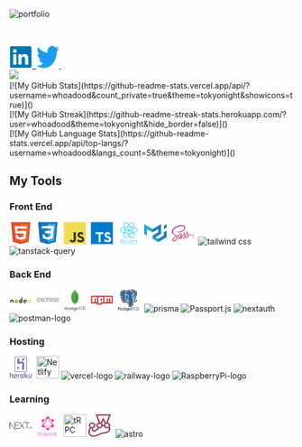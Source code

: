 <link rel="stylesheet" href="https://cdn.jsdelivr.net/gh/devicons/devicon@latest/devicon.min.css">

![portfolio](https://user-images.githubusercontent.com/82413454/201549514-8fcc87c4-f8be-4853-95fd-d48c11bf533c.png)


<br />
<br />
<a href='https://www.linkedin.com/in/gstrecker'>  <img src="https://github.com/devicons/devicon/blob/master/icons/linkedin/linkedin-original.svg" title="LinkedIn" alt="LinkedIn" width="40" height="40"/>&nbsp;
</a>
<a href='https://twitter.com/whoa__dood'>  <img src="https://github.com/devicons/devicon/blob/master/icons/twitter/twitter-original.svg" title="Twitter" alt="Twitter" width="40" height="40"/>&nbsp;
</a>
<br />
<img src='https://www.codewars.com/users/Whoa_dude/badges/large' />
<br />
[![My GitHub Stats](https://github-readme-stats.vercel.app/api/?username=whoadood&count_private=true&theme=tokyonight&showicons=true)]()
<br />
[![My GitHub Streak](https://github-readme-streak-stats.herokuapp.com/?user=whoadood&theme=tokyonight&hide_border=false)]()
<br />
[![My GitHub Language Stats](https://github-readme-stats.vercel.app/api/top-langs/?username=whoadood&langs_count=5&theme=tokyonight)]()


<!---
castle88/castle88 is a ✨ special ✨ repository because its `README.md` (this file) appears on your GitHub profile.
You can click the Preview link to take a look at your changes.
--->
<div>
  <h2>My Tools</h2>


  
  
  <h3>Front End</h3>
  <img src="https://github.com/devicons/devicon/blob/master/icons/html5/html5-original.svg" title="HTML5" alt="HTML" width="40" height="40"/>&nbsp;
  <img src="https://github.com/devicons/devicon/blob/master/icons/css3/css3-original.svg"  title="CSS3" alt="CSS" width="40" height="40"/>&nbsp;
  <img src="https://github.com/devicons/devicon/blob/master/icons/javascript/javascript-original.svg" title="JavaScript" alt="JavaScript" width="40" height="40"/>&nbsp;
  <img src="https://github.com/devicons/devicon/blob/master/icons/typescript/typescript-original.svg" title="TypeScript"  alt="TypeScript" width="40" height="40"/>&nbsp;
  <img src="https://github.com/devicons/devicon/blob/master/icons/react/react-original-wordmark.svg" title="React" alt="React" width="40" height="40"/>&nbsp;
  <img src="https://github.com/devicons/devicon/blob/master/icons/materialui/materialui-original.svg" title="Material UI" alt="Material UI" width="40" height="40"/>&nbsp;
    <img src="https://github.com/devicons/devicon/blob/master/icons/sass/sass-original.svg"  title="SASS" alt="SASS" width="40" height="40"/>&nbsp;
    <img width='40' height='40' alt='tailwind css' title='tailwind' src='https://user-images.githubusercontent.com/82413454/191466121-51498764-0a54-4aa0-9da4-41e0a92b6578.png' />
  <img title='tanstack-query' alt='tanstack-query' height='40' widht='40' src='https://user-images.githubusercontent.com/82413454/191467680-fa1fe08e-8ae4-49ff-bdac-2772e2e0d3a7.svg' />
  
  <h3>Back End</h3>
  <img src="https://github.com/devicons/devicon/blob/master/icons/nodejs/nodejs-original-wordmark.svg" title="NodeJS" alt="NodeJS" width="40" height="40"/>&nbsp;
    <img src="https://github.com/devicons/devicon/blob/master/icons/express/express-original-wordmark.svg" title="Express" alt="express" width="40" height="40"/>&nbsp;
      <img src="https://github.com/devicons/devicon/blob/master/icons/mongodb/mongodb-original-wordmark.svg" title="MongoDB"  alt="MongoDB" width="40" height="40"/>&nbsp; 
      <img src="https://github.com/devicons/devicon/blob/master/icons/npm/npm-original-wordmark.svg" title="NPM"  alt="NPM" width="40" height="40"/>&nbsp; 
  <img src="https://github.com/devicons/devicon/blob/master/icons/postgresql/postgresql-original-wordmark.svg" title="PostgresQL"  alt="PostgresQL" width="40" height="40"/>&nbsp;
  <img title='Prisma' alt='prisma' width='80' src='https://user-images.githubusercontent.com/82413454/191468427-0e2a965a-a88f-4021-96a8-5a608a520d99.svg' />
  <img title='Passport.js' width='40' src='https://user-images.githubusercontent.com/82413454/191476444-ceefeca8-640b-4951-bca2-ef97a340f573.png' />
  <img title='nextauth' alt='nextauth' width='40' src='https://user-images.githubusercontent.com/82413454/191476111-8abe4be0-82b2-471b-bd4f-30a1eaef0375.png' />
<img width="40" alt="postman-logo" title='Postman' src="https://user-images.githubusercontent.com/82413454/191562800-3002aa0e-db83-4af2-83d1-7ccbc8acf6dc.png">

  
  <h3>Hosting</h3>
  <img src="https://github.com/devicons/devicon/blob/master/icons/heroku/heroku-original-wordmark.svg"  title="Heroku"  alt="Heroku" width="40" height="40"/>&nbsp; 
  <img src="https://user-images.githubusercontent.com/82413454/191464749-4bd02ee4-030e-494d-a62f-0e5343b6753e.png" title='Netlify' width='40' height='40' />
  <img width="40" height='40' alt="vercel-logo" title='Vercel' src="https://user-images.githubusercontent.com/82413454/191465072-df998bdb-d0ab-4e65-9e36-c8d55af2b122.png">
<img width="40" height='40' alt="railway-logo" title='Railway' src="https://user-images.githubusercontent.com/82413454/194641725-d2422aea-1b39-4d87-870a-59c9685fcdd3.png">
<img width="40" height='40' alt="RaspberryPi-logo" title='Raspberry Pi' src="https://user-images.githubusercontent.com/82413454/194675959-d4138a45-23cf-448c-8a34-fbdbe5db214e.svg">


  <h3>Learning</h3>
    <img src="https://github.com/devicons/devicon/blob/master/icons/nextjs/nextjs-original-wordmark.svg" title="NextJS"  alt="NextJS" width="40" height="40"/>&nbsp;
  <img src="https://github.com/devicons/devicon/blob/master/icons/graphql/graphql-plain-wordmark.svg" title="graphql"  alt="graphql" width="40" height="40"/>&nbsp;
      <img src='https://user-images.githubusercontent.com/82413454/191451583-210c833a-671e-4103-93fd-1004215e39f4.png' title='tRPC' width='40' height='40' />
<img src="https://github.com/devicons/devicon/blob/master/icons/jest/jest-plain.svg" title="Jest"  alt="Jest" width="40" height="40"/>&nbsp; 
<!--   <img src="https://github.com/devicons/devicon/blob/master/icons/d3js/d3js-plain.svg" title="D3"  alt="D3" width="40" height="40"/>&nbsp;  -->
<img src="https://user-images.githubusercontent.com/82413454/193375447-7692e583-a7a9-4ed6-b0e1-581915a1a3be.svg" title='Astro' alt='astro' width='40' height='40'/>&nbsp;


</div>

